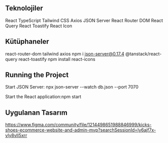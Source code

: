 ## Teknolojiler

React
TypeScript
Tailwind CSS
Axios
JSON Server
React Router DOM
React Query
React Toastify
React Icon

## Kütüphaneler

react-router-dom
tailwind
axios
npm i json-server@0.17.4
@tanstack/react-query
react-toastify
npm install react-icons

## Running the Project

Start JSON Server: npx json-server --watch db.json --port 7070

Start the React application:npm start


## Uygulanan Tasarım

https://www.figma.com/community/file/1214498651988846999/kicks-shoes-ecommerce-website-and-admin-mvp?searchSessionId=ly6ajf7x-vly8vll5xrr
